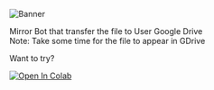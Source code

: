 ![Banner](https://github.com/user-attachments/assets/98670ceb-c51e-47ee-a8bf-82e77dc67085)

Mirror Bot that transfer the file to User Google Drive <br />
Note: Take some time for the file to appear in GDrive

Want to try? <br />

[![Open In Colab](https://colab.research.google.com/assets/colab-badge.svg)](https://colab.research.google.com/github/LoggingNewMemory/KanagawaMirrorBot/blob/main/bot.ipynb)
